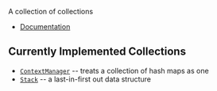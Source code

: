 A collection of collections

* [Documentation](https://stratagyn.github.io/colliflower)

## Currently Implemented Collections

* [`ContextManager`](https://stratagyn.github.io/colliflower/context-manager) -- treats a collection of hash maps as one
* [`Stack`](https://stratagyn.github.io/colliflower/stack) -- a last-in-first out data structure
